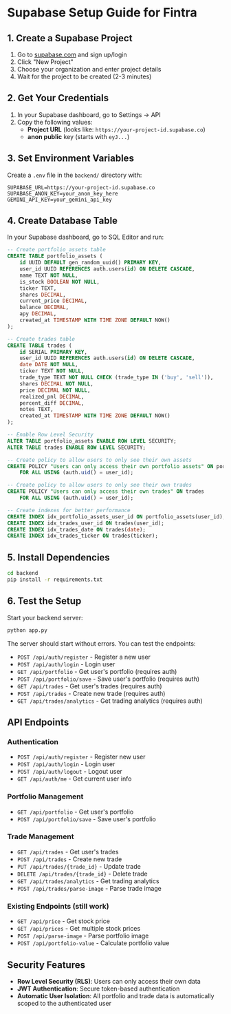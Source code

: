 # Supabase Setup Guide for Fintra

## 1. Create a Supabase Project

1. Go to [supabase.com](https://supabase.com) and sign up/login
2. Click "New Project"
3. Choose your organization and enter project details
4. Wait for the project to be created (2-3 minutes)

## 2. Get Your Credentials

1. In your Supabase dashboard, go to Settings → API
2. Copy the following values:
   - **Project URL** (looks like: `https://your-project-id.supabase.co`)
   - **anon public** key (starts with `eyJ...`)

## 3. Set Environment Variables

Create a `.env` file in the `backend/` directory with:

```env
SUPABASE_URL=https://your-project-id.supabase.co
SUPABASE_ANON_KEY=your_anon_key_here
GEMINI_API_KEY=your_gemini_api_key
```

## 4. Create Database Table

In your Supabase dashboard, go to SQL Editor and run:

```sql
-- Create portfolio_assets table
CREATE TABLE portfolio_assets (
    id UUID DEFAULT gen_random_uuid() PRIMARY KEY,
    user_id UUID REFERENCES auth.users(id) ON DELETE CASCADE,
    name TEXT NOT NULL,
    is_stock BOOLEAN NOT NULL,
    ticker TEXT,
    shares DECIMAL,
    current_price DECIMAL,
    balance DECIMAL,
    apy DECIMAL,
    created_at TIMESTAMP WITH TIME ZONE DEFAULT NOW()
);

-- Create trades table
CREATE TABLE trades (
    id SERIAL PRIMARY KEY,
    user_id UUID REFERENCES auth.users(id) ON DELETE CASCADE,
    date DATE NOT NULL,
    ticker TEXT NOT NULL,
    trade_type TEXT NOT NULL CHECK (trade_type IN ('buy', 'sell')),
    shares DECIMAL NOT NULL,
    price DECIMAL NOT NULL,
    realized_pnl DECIMAL,
    percent_diff DECIMAL,
    notes TEXT,
    created_at TIMESTAMP WITH TIME ZONE DEFAULT NOW()
);

-- Enable Row Level Security
ALTER TABLE portfolio_assets ENABLE ROW LEVEL SECURITY;
ALTER TABLE trades ENABLE ROW LEVEL SECURITY;

-- Create policy to allow users to only see their own assets
CREATE POLICY "Users can only access their own portfolio assets" ON portfolio_assets
    FOR ALL USING (auth.uid() = user_id);

-- Create policy to allow users to only see their own trades
CREATE POLICY "Users can only access their own trades" ON trades
    FOR ALL USING (auth.uid() = user_id);

-- Create indexes for better performance
CREATE INDEX idx_portfolio_assets_user_id ON portfolio_assets(user_id);
CREATE INDEX idx_trades_user_id ON trades(user_id);
CREATE INDEX idx_trades_date ON trades(date);
CREATE INDEX idx_trades_ticker ON trades(ticker);
```

## 5. Install Dependencies

```bash
cd backend
pip install -r requirements.txt
```

## 6. Test the Setup

Start your backend server:

```bash
python app.py
```

The server should start without errors. You can test the endpoints:

- `POST /api/auth/register` - Register a new user
- `POST /api/auth/login` - Login user
- `GET /api/portfolio` - Get user's portfolio (requires auth)
- `POST /api/portfolio/save` - Save user's portfolio (requires auth)
- `GET /api/trades` - Get user's trades (requires auth)
- `POST /api/trades` - Create new trade (requires auth)
- `GET /api/trades/analytics` - Get trading analytics (requires auth)

## API Endpoints

### Authentication
- `POST /api/auth/register` - Register new user
- `POST /api/auth/login` - Login user
- `POST /api/auth/logout` - Logout user
- `GET /api/auth/me` - Get current user info

### Portfolio Management
- `GET /api/portfolio` - Get user's portfolio
- `POST /api/portfolio/save` - Save user's portfolio

### Trade Management
- `GET /api/trades` - Get user's trades
- `POST /api/trades` - Create new trade
- `PUT /api/trades/{trade_id}` - Update trade
- `DELETE /api/trades/{trade_id}` - Delete trade
- `GET /api/trades/analytics` - Get trading analytics
- `POST /api/trades/parse-image` - Parse trade image

### Existing Endpoints (still work)
- `GET /api/price` - Get stock price
- `GET /api/prices` - Get multiple stock prices
- `POST /api/parse-image` - Parse portfolio image
- `POST /api/portfolio-value` - Calculate portfolio value

## Security Features

- **Row Level Security (RLS)**: Users can only access their own data
- **JWT Authentication**: Secure token-based authentication
- **Automatic User Isolation**: All portfolio and trade data is automatically scoped to the authenticated user
